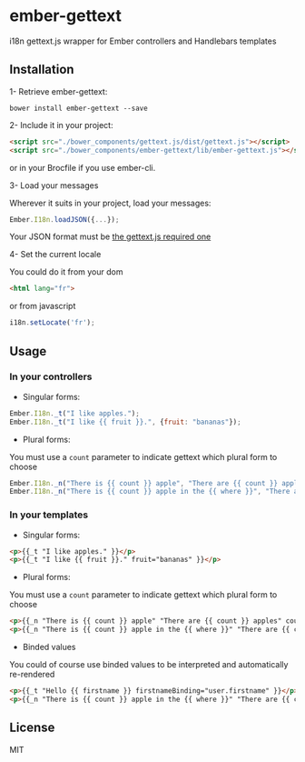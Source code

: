 # ember-gettext

i18n gettext.js wrapper for Ember controllers and Handlebars templates


## Installation

1- Retrieve ember-gettext:

```
bower install ember-gettext --save
```

2- Include it in your project:

```html
<script src="./bower_components/gettext.js/dist/gettext.js"></script>
<script src="./bower_components/ember-gettext/lib/ember-gettext.js"></script>
```
or in your Brocfile if you use ember-cli.

3- Load your messages

Wherever it suits in your project, load your messages:

```javascript
Ember.I18n.loadJSON({...});
```

Your JSON format must be [the gettext.js required one](https://github.com/guillaumepotier/gettext.js#required-json-format)

4- Set the current locale

You could do it from your dom

```html
<html lang="fr">
```

or from javascript

```javascript
i18n.setLocate('fr');
```

## Usage

### In your controllers

  - Singular forms:

```javascript
Ember.I18n._t("I like apples.");
Ember.I18n._t("I like {{ fruit }}.", {fruit: "bananas"});
```

  - Plural forms:

You must use a `count` parameter to indicate gettext which plural form to choose

```javascript
Ember.I18n._n("There is {{ count }} apple", "There are {{ count }} apples", { count: 42 });
Ember.I18n._n("There is {{ count }} apple in the {{ where }}", "There are {{ count }} apples in the {{ where }}", { count: 12, where: "fridge" });
```

### In your templates

  - Singular forms:

```html
<p>{{_t "I like apples." }}</p>
<p>{{_t "I like {{ fruit }}." fruit="bananas" }}</p>
```

  - Plural forms:

You must use a `count` parameter to indicate gettext which plural form to choose

```html
<p>{{_n "There is {{ count }} apple" "There are {{ count }} apples" count=42 }}</p>
<p>{{_n "There is {{ count }} apple in the {{ where }}" "There are {{ count }} apples in the {{ where }}" count=12 where="fridge" }}</p>
```

  - Binded values

You could of course use binded values to be interpreted and automatically
re-rendered

```html
<p>{{_t "Hello {{ firstname }} firstnameBinding="user.firstname" }}</p>
<p>{{_n "There is {{ count }} apple in the {{ where }}" "There are {{ count }} apples in the {{ where }}" countBinding="fruits.count" whereBinding="fruits.container" }}</p>
```

## License

MIT
